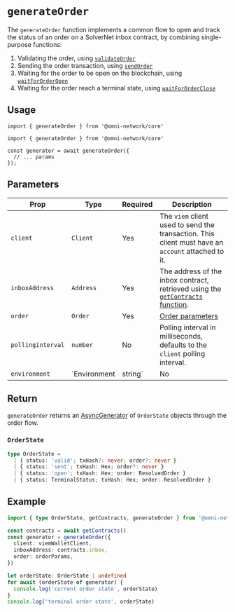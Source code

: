 # `generateOrder`

The `generateOrder` function implements a common flow to open and track the status of an order on a SolverNet inbox contract, by combining single-purpose functions:

1. Validating the order, using [`validateOrder`](/sdk/core/validateOrder)
2. Sending the order transaction, using [`sendOrder`](/sdk/core/sendOrder)
3. Waiting for the order to be open on the blockchain, using [`waitForOrderOpen`](/sdk/core/waitForOrderOpen)
4. Waiting for the order reach a terminal state, using [`waitForOrderClose`](/sdk/core/waitForOrderClose)

## Usage

`import { generateOrder } from '@omni-network/core'`

```tsx
import { generateOrder } from '@omni-network/core'

const generator = await generateOrder({
  // ... params
});
```

## Parameters

| Prop                | Type                                 | Required | Description                                                                                                                         |
| ------------------- | ------------------------------------ | -------- | ----------------------------------------------------------------------------------------------------------------------------------- |
| `client`        | `Client`                             | Yes      | The `viem` client used to send the transaction. This client must have an `account` attached to it.                                                                          |
| `inboxAddress`       | `Address`                             | Yes      | The address of the inbox contract, retrieved using the [`getContracts` function](/sdk/core/getContracts).                                                                     |
| `order`           | `Order`                         | Yes      | [Order parameters](/sdk/core/validateOrder#1-order-parameters-required) |
| `pollinginterval`       | `number`                             | No      | Polling interval in milliseconds, defaults to the `client` polling interval.                                                                     |
| `environment`           | `Environment | string`                         | No      | SolverNet environment to use, either `mainnet` (default) or `testnet`. |

## Return

`generateOrder` returns an [AsyncGenerator](https://developer.mozilla.org/en-US/docs/Web/JavaScript/Reference/Global_Objects/AsyncGenerator) of `OrderState` objects through the order flow.

### `OrderState`

```ts
type OrderState =
  | { status: 'valid'; txHash?: never; order?: never }
  | { status: 'sent'; txHash: Hex; order?: never }
  | { status: 'open'; txHash: Hex; order: ResolvedOrder }
  | { status: TerminalStatus; txHash: Hex; order: ResolvedOrder }
```

## Example

```ts
import { type OrderState, getContracts, generateOrder } from '@omni-network/core'

const contracts = await getContracts()
const generator = generateOrder({
  client: viemWalletClient,
  inboxAddress: contracts.inbox,
  order: orderParams,
})

let orderState: OrderState | undefined
for await (orderState of generator) {
  console.log('current order state', orderState)
}
console.log('terminal order state', orderState)
```
